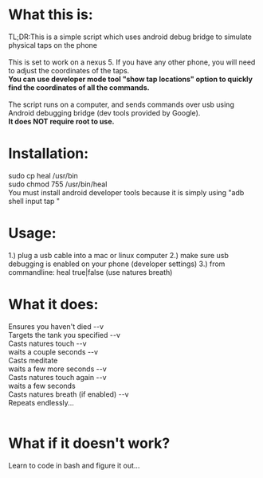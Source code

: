<h1>What this is:</h1>
TL;DR:This is a simple script which uses android debug bridge to simulate physical taps on the phone
<br/><br/>
This is set to work on a nexus 5. If you have any other phone, you will need to adjust the coordinates of the taps.<br/>
<b>You can use developer mode tool "show tap locations" option to quickly find the coordinates of all the commands.</b><br/><br/>
The script runs on a computer, and sends commands over usb using Android debugging bridge (dev tools provided by Google).<br/>
<b>It does NOT require root to use.</b>
<br/>
<h1>Installation:</h1>
sudo cp heal /usr/bin<br/>
sudo chmod 755 /usr/bin/heal<br/>
You must install android developer tools because it is simply using "adb shell input tap <x> <y>"<br/>
<h1>Usage:</h1>
1.) plug a usb cable into a mac or linux computer
2.) make sure usb debugging is enabled on your phone (developer settings)
3.) from commandline: heal <tank player slot (1-7)> true|false (use natures breath)<br/>
<h1>What it does:</h1>
Ensures you haven't died --v<br/>
Targets the tank you specified --v<br/>
Casts natures touch --v<br/>
waits a couple seconds --v<br/>
Casts meditate<br/>
waits a few more seconds --v<br/>
Casts natures touch again --v<br/>
waits a few seconds<br/>
Casts natures breath (if enabled) --v<br/>
Repeats endlessly...<br/>
<br/>
<h1>What if it doesn't work?</h1>
Learn to code in bash and figure it out...
